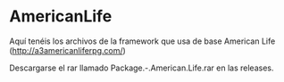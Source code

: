 # AmericanLife

Aquí tenéis los archivos de la framework que usa de base American Life (http://a3americanliferpg.com/)

Descargarse el rar llamado Package.-.American.Life.rar en las releases.
